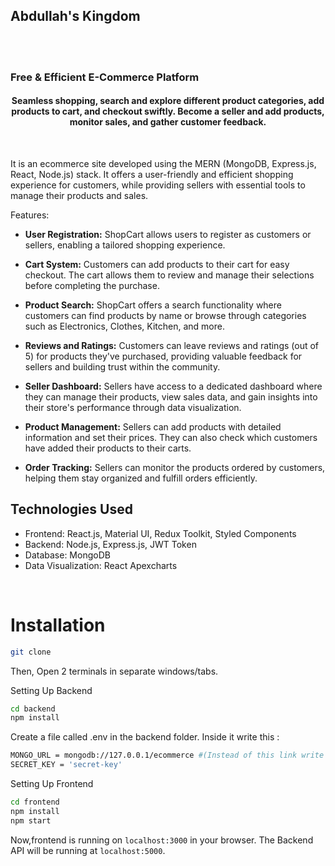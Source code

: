 <h2>Abdullah's Kingdom</h2> <br><br>
<h3>Free & Efficient E-Commerce Platform</h3>

<h4 align="center">
Seamless shopping, search and explore different product categories, add products to cart, and checkout swiftly.
Become a seller and add products, monitor sales, and gather customer feedback.
</h4>

<br>

It is an ecommerce site developed using the MERN (MongoDB, Express.js, React, Node.js) stack. It offers a user-friendly and efficient shopping experience for customers, while providing sellers with essential tools to manage their products and sales.

Features:

- **User Registration:** ShopCart allows users to register as customers or sellers, enabling a tailored shopping experience.

- **Cart System:** Customers can add products to their cart for easy checkout. The cart allows them to review and manage their selections before completing the purchase.

- **Product Search:** ShopCart offers a search functionality where customers can find products by name or browse through categories such as Electronics, Clothes, Kitchen, and more.

- **Reviews and Ratings:** Customers can leave reviews and ratings (out of 5) for products they've purchased, providing valuable feedback for sellers and building trust within the community.

- **Seller Dashboard:** Sellers have access to a dedicated dashboard where they can manage their products, view sales data, and gain insights into their store's performance through data visualization.

- **Product Management:** Sellers can add products with detailed information and set their prices. They can also check which customers have added their products to their carts.

- **Order Tracking:** Sellers can monitor the products ordered by customers, helping them stay organized and fulfill orders efficiently.

## Technologies Used

- Frontend: React.js, Material UI, Redux Toolkit, Styled Components
- Backend: Node.js, Express.js, JWT Token
- Database: MongoDB
- Data Visualization: React Apexcharts

<br>

# Installation

```sh
git clone
```

Then, Open 2 terminals in separate windows/tabs.

Setting Up Backend 
```sh
cd backend
npm install
```

Create a file called .env in the backend folder.
Inside it write this :

```sh
MONGO_URL = mongodb://127.0.0.1/ecommerce #(Instead of this link write your mongodb atlas/compass link.)
SECRET_KEY = 'secret-key'
```

Setting Up Frontend
```sh
cd frontend
npm install
npm start
```
Now,frontend is running on `localhost:3000` in your browser. 
The Backend API will be running at `localhost:5000`.
<br>
